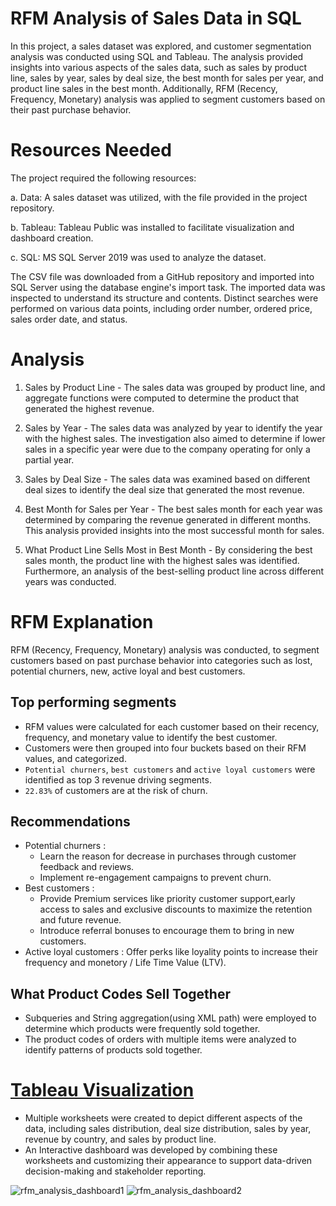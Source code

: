 # RFM Analysis of Sales Data in SQL
In this project, a sales dataset was explored, and customer segmentation analysis was conducted using SQL and Tableau. The analysis provided insights into various aspects of the sales data, such as sales by product line, sales by year, sales by deal size, the best month for sales per year, and product line sales in the best month. Additionally, RFM (Recency, Frequency, Monetary) analysis was applied to segment customers based on their past purchase behavior.

# Resources Needed
The project required the following resources:

a. Data: A sales dataset was utilized, with the file provided in the project repository.

b. Tableau: Tableau Public was installed to facilitate visualization and dashboard creation.

c. SQL: MS SQL Server 2019 was used to analyze the dataset.

The CSV file was downloaded from a GitHub repository and imported into SQL Server using the database engine's import task. The imported data was inspected to understand its structure and contents. Distinct searches were performed on various data points, including order number, ordered price, sales order date, and status.

# Analysis

1. Sales by Product Line -
The sales data was grouped by product line, and aggregate functions were computed to determine the product that generated the highest revenue.

2. Sales by Year -
The sales data was analyzed by year to identify the year with the highest sales. The investigation also aimed to determine if lower sales in a specific year were due to the company operating for only a partial year.

3. Sales by Deal Size -
The sales data was examined based on different deal sizes to identify the deal size that generated the most revenue.

4. Best Month for Sales per Year -
The best sales month for each year was determined by comparing the revenue generated in different months. This analysis provided insights into the most successful month for sales.

5. What Product Line Sells Most in Best Month -
By considering the best sales month, the product line with the highest sales was identified. Furthermore, an analysis of the best-selling product line across different years was conducted.

# RFM Explanation
RFM (Recency, Frequency, Monetary) analysis was conducted, to segment customers based on past purchase behavior into categories such as lost, potential churners, new, active loyal and best customers.

## Top performing segments
* RFM values were calculated for each customer based on their recency, frequency, and monetary value to identify the best customer. 
* Customers were then grouped into four buckets based on their RFM values, and categorized.
* `Potential churners`, `best customers` and `active loyal customers` were identified as top 3 revenue driving segments.
* `22.83%` of customers are at the risk of churn.

## Recommendations
- Potential churners :
   * Learn the reason for decrease in purchases through customer feedback and reviews.
   * Implement re-engagement campaigns to prevent churn.
- Best customers :
   * Provide Premium services like priority customer support,early access to sales and exclusive discounts to maximize the retention and future revenue.
   * Introduce referral bonuses to encourage them to bring in new customers. 
- Active loyal customers : Offer perks like loyality points to increase their frequency and monetory / Life Time Value (LTV). 

## What Product Codes Sell Together
* Subqueries and String aggregation(using XML path) were employed to determine which products were frequently sold together. 
* The product codes of orders with multiple items were analyzed to identify patterns of products sold together.

# [Tableau Visualization](https://public.tableau.com/app/profile/swetha.mandela/viz/RFMAnalysisDashboard1_17451688894100/RFMAnalysisDashboard1)
* Multiple worksheets were created to depict different aspects of the data, including sales distribution, deal size distribution, sales by year, revenue by country, and sales by product line. 
* An Interactive dashboard was developed by combining these worksheets and customizing their appearance to support data-driven decision-making and stakeholder reporting.
   
![rfm_analysis_dashboard1](https://github.com/user-attachments/assets/0ed73d79-cbe1-4d28-b0b2-d1ec4cedf16b)
![rfm_analysis_dashboard2](https://github.com/user-attachments/assets/77991036-102b-493f-83c4-baa0b0a0eb42)


